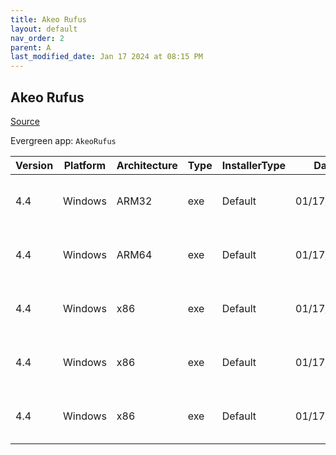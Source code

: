 ```yaml
---
title: Akeo Rufus
layout: default
nav_order: 2
parent: A
last_modified_date: Jan 17 2024 at 08:15 PM
---
```


## Akeo Rufus

[Source](https://rufus.ie/)

Evergreen app: `AkeoRufus`

| Version | Platform | Architecture | Type | InstallerType | Date       | Size    | URI                                                                                                                                                        |
| ------- | -------- | ------------ | ---- | ------------- | ---------- | ------- | ---------------------------------------------------------------------------------------------------------------------------------------------------------- |
| 4.4     | Windows  | ARM32        | exe  | Default       | 01/17/2024 | 4253256 | [https://github.com/pbatard/rufus/releases/download/v4.4/rufus-4.4_arm.exe](https://github.com/pbatard/rufus/releases/download/v4.4/rufus-4.4_arm.exe)     |
| 4.4     | Windows  | ARM64        | exe  | Default       | 01/17/2024 | 4831304 | [https://github.com/pbatard/rufus/releases/download/v4.4/rufus-4.4_arm64.exe](https://github.com/pbatard/rufus/releases/download/v4.4/rufus-4.4_arm64.exe) |
| 4.4     | Windows  | x86          | exe  | Default       | 01/17/2024 | 1432648 | [https://github.com/pbatard/rufus/releases/download/v4.4/rufus-4.4.exe](https://github.com/pbatard/rufus/releases/download/v4.4/rufus-4.4.exe)             |
| 4.4     | Windows  | x86          | exe  | Default       | 01/17/2024 | 1432648 | [https://github.com/pbatard/rufus/releases/download/v4.4/rufus-4.4p.exe](https://github.com/pbatard/rufus/releases/download/v4.4/rufus-4.4p.exe)           |
| 4.4     | Windows  | x86          | exe  | Default       | 01/17/2024 | 1446472 | [https://github.com/pbatard/rufus/releases/download/v4.4/rufus-4.4_x86.exe](https://github.com/pbatard/rufus/releases/download/v4.4/rufus-4.4_x86.exe)     |
